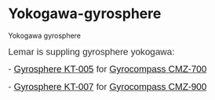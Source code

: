 # Yokogawa-gyrosphere
Yokogawa gyrosphere
<p><span style="font-size: 14.0pt; line-height: 115%; font-family: 'Helvetica','sans-serif'; color: #333333; background: white;">Lemar is suppling gyrosphere yokogawa:</span></p>
<p><span style="font-size: 14.0pt; line-height: 115%; font-family: 'Helvetica','sans-serif'; color: #333333; background: white;">- <a href="http://lemarsg.com/index.php/our-products/gyro-compass/yokogawa/item/88-gyrosphere-yokogawa-cmz-700">Gyrosphere KT-005</a> for <a href="http://lemarsg.com/index.php/our-products/gyro-compass/yokogawa/item/49-gyrocompass-yokogawa-cmz700b">Gyrocompass CMZ-700</a></span></p>
<p><span style="font-size: 14.0pt; line-height: 115%; font-family: 'Helvetica','sans-serif'; color: #333333; background: white;">- <a href="http://lemarsg.com/index.php/our-products/gyro-compass/yokogawa/item/89-gyrosphere-yokogawa-cmz-900">Gyrosphere KT-007</a> for <a href="http://lemarsg.com/index.php/our-products/gyro-compass/yokogawa/item/99-gyrocompass-yokogawa-cmz900">Gyrocompass CMZ-900</a></span></p>
